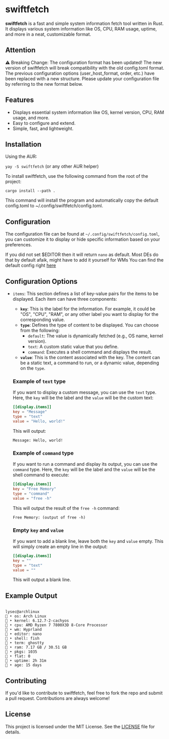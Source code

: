 # swiftfetch

**swiftfetch** is a fast and simple system information fetch tool written in Rust. It displays various system information like OS, CPU, RAM usage, uptime, and more in a neat, customizable format.

## Attention

⚠️ Breaking Change: The configuration format has been updated! The new version of swiftfetch will break compatibility with the old config.toml format. The previous configuration options (user_host_format, order, etc.) have been replaced with a new structure. Please update your configuration file by referring to the new format below.

## Features

- Displays essential system information like OS, kernel version, CPU, RAM usage, and more.
- Easy to configure and extend.
- Simple, fast, and lightweight.

## Installation

Using the AUR:

`yay -S swiftfetch` (or any other AUR helper)

To install swiftfetch, use the following command from the root of the project:

`cargo install --path .`

This command will install the program and automatically copy the default config.toml to ~/.config/swiftfetch/config.toml.

## Configuration

The configuration file can be found at `~/.config/swiftfetch/config.toml`, you can customize it to display or hide specific information based on your preferences.

If you did not set $EDITOR then it will return `nano` as default. Most DEs do that by default afaik, might have to add it yourself for WMs
You can find the default config right [here](/config/config.toml)

## Configuration Options

- `items`: This section defines a list of key-value pairs for the items to be displayed. Each item can have three components:

  - **`key`**: This is the label for the information. For example, it could be "OS", "CPU", "RAM", or any other label you want to display for the corresponding value.
  - **`type`**: Defines the type of content to be displayed. You can choose from the following:
    - `default`: The value is dynamically fetched (e.g., OS name, kernel version).
    - `text`: A custom static value that you define.
    - `command`: Executes a shell command and displays the result.
  - **`value`**: This is the content associated with the key. The content can be a static text, a command to run, or a dynamic value, depending on the `type`.

  ### Example of `text` type
  If you want to display a custom message, you can use the `text` type. Here, the `key` will be the label and the `value` will be the custom text:

  ```toml
  [[display.items]]
  key = "Message"
  type = "text"
  value = "Hello, world!"
  ```

  This will output:

  ```
  Message: Hello, world!
  ```

  ### Example of `command` type
  If you want to run a command and display its output, you can use the `command` type. Here, the `key` will be the label and the `value` will be the shell command to execute:

  ```toml
  [[display.items]]
  key = "Free Memory"
  type = "command"
  value = "free -h"
  ```

  This will output the result of the `free -h` command:

  ```
  Free Memory: (output of free -h)
  ```

  ### Empty `key` and `value`
  If you want to add a blank line, leave both the `key` and `value` empty. This will simply create an empty line in the output:

  ```toml
  [[display.items]]
  key = ""
  type = "text"
  value = ""
  ```

  This will output a blank line.



## Example Output

```

lysec@archlinux
󰣇 ‣ os: Arch Linux
󰍛 ‣ kernel: 6.12.7-2-cachyos
󰍛 ‣ cpu: AMD Ryzen 7 7800X3D 8-Core Processor
 ‣ wm: Hyprland
 ‣ editor: nano
 ‣ shell: fish
 ‣ term: ghostty
󰓅 ‣ ram: 7.17 GB / 30.51 GB
 ‣ pkgs: 1035
 ‣ flat: 0
 ‣ uptime: 2h 31m
 ‣ age: 15 days

```

## Contributing

If you'd like to contribute to swiftfetch, feel free to fork the repo and submit a pull request. Contributions are always welcome!

## License
This project is licensed under the MIT License. See the [LICENSE](LICENSE) file for details.
